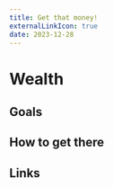 ```yaml
---
title: Get that money!
externalLinkIcon: true
date: 2023-12-28
---
```

# Wealth

## Goals


## How to get there

## Links